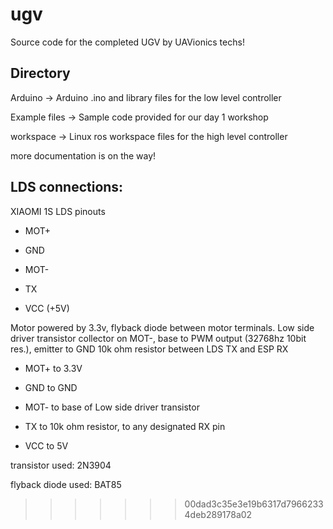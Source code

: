 # ugv

Source code for the completed UGV by UAVionics techs!

## Directory

Arduino -> Arduino .ino and library files for the low level controller

Example files -> Sample code provided for our day 1 workshop

workspace -> Linux ros workspace files for the high level controller




more documentation is on the way!




## LDS connections:



XIAOMI 1S LDS pinouts

- MOT+

- GND

- MOT-

- TX

- VCC (+5V)

Motor powered by 3.3v, flyback diode between motor terminals.
Low side driver transistor collector on MOT-, base to PWM output (32768hz 10bit res.), emitter to GND
10k ohm resistor between LDS TX and ESP RX

- MOT+ to 3.3V

- GND to GND

- MOT- to base of Low side driver transistor

- TX to 10k ohm resistor, to any designated RX pin

- VCC to 5V


transistor used: 2N3904

flyback diode used: BAT85
>>>>>>> 00dad3c35e3e19b6317d79662334deb289178a02
